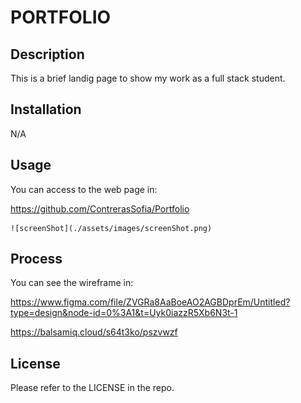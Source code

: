# PORTFOLIO

## Description

This is a brief landig page to show my work as a full stack student.

## Installation

N/A

## Usage

You can access to the web page in: 

https://github.com/ContrerasSofia/Portfolio

    ![screenShot](./assets/images/screenShot.png)


## Process

You can see the wireframe in:

https://www.figma.com/file/ZVGRa8AaBoeAO2AGBDprEm/Untitled?type=design&node-id=0%3A1&t=Uyk0iazzR5Xb6N3t-1

https://balsamiq.cloud/s64t3ko/pszvwzf

## License

Please refer to the LICENSE in the repo.